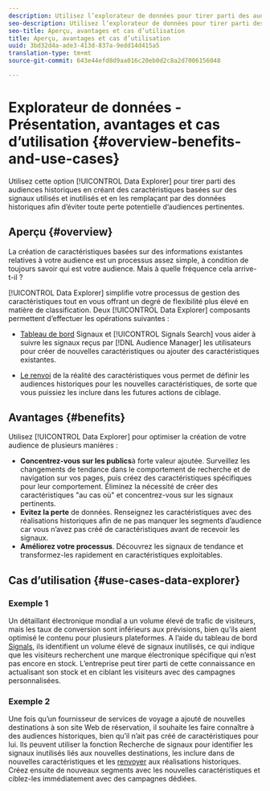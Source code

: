 ```yaml
---
description: Utilisez l’explorateur de données pour tirer parti des audiences historiques en créant des caractéristiques basées sur des signaux utilisés et inutilisés, puis en les remplaçant par des données historiques afin d’éviter toute perte potentielle d’audiences pertinentes.
seo-description: Utilisez l’explorateur de données pour tirer parti des audiences historiques en créant des caractéristiques basées sur des signaux utilisés et inutilisés, puis en les remplaçant par des données historiques afin d’éviter toute perte potentielle d’audiences pertinentes.
seo-title: Aperçu, avantages et cas d’utilisation
title: Aperçu, avantages et cas d’utilisation
uuid: 3bd32d4a-ade3-413d-837a-9edd14d415a5
translation-type: tm+mt
source-git-commit: 643e44efd8d9aa016c20eb0d2c8a2d7006156048

---
```



# Explorateur de données - Présentation, avantages et cas d’utilisation {#overview-benefits-and-use-cases}

Utilisez cette option [!UICONTROL Data Explorer] pour tirer parti des audiences historiques en créant des caractéristiques basées sur des signaux utilisés et inutilisés et en les remplaçant par des données historiques afin d’éviter toute perte potentielle d’audiences pertinentes.

## Aperçu {#overview}

La création de caractéristiques basées sur des informations existantes relatives à votre audience est un processus assez simple, à condition de toujours savoir qui est votre audience. Mais à quelle fréquence cela arrive-t-il ?

[!UICONTROL Data Explorer] simplifie votre processus de gestion des caractéristiques tout en vous offrant un degré de flexibilité plus élevé en matière de classification. Deux [!UICONTROL Data Explorer] composants permettent d’effectuer les opérations suivantes :

* [Tableau de bord](../../features/data-explorer/data-explorer-signals-dashboard.md) Signaux et [!UICONTROL Signals Search] vous aider à suivre les signaux reçus par [!DNL Audience Manager] les utilisateurs pour créer de nouvelles caractéristiques ou ajouter des caractéristiques existantes.

* [Le renvoi](../../features/data-explorer/data-explorer-trait-backfill.md) de la réalité des caractéristiques vous permet de définir les audiences historiques pour les nouvelles caractéristiques, de sorte que vous puissiez les inclure dans les futures actions de ciblage.

## Avantages {#benefits}

Utilisez [!UICONTROL Data Explorer] pour optimiser la création de votre audience de plusieurs manières :

* **Concentrez-vous sur les publics**&#x200B;à forte valeur ajoutée. Surveillez les changements de tendance dans le comportement de recherche et de navigation sur vos pages, puis créez des caractéristiques spécifiques pour leur comportement. Éliminez la nécessité de créer des caractéristiques "au cas où" et concentrez-vous sur les signaux pertinents.
* **Evitez la perte** de données. Renseignez les caractéristiques avec des réalisations historiques afin de ne pas manquer les segments d’audience car vous n’avez pas créé de caractéristiques avant de recevoir les signaux.
* **Améliorez votre processus**. Découvrez les signaux de tendance et transformez-les rapidement en caractéristiques exploitables.

## Cas d’utilisation {#use-cases-data-explorer}

### Exemple 1

Un détaillant électronique mondial a un volume élevé de trafic de visiteurs, mais les taux de conversion sont inférieurs aux prévisions, bien qu’ils aient optimisé le contenu pour plusieurs plateformes. A l’aide du tableau de bord [Signals](../../features/data-explorer/data-explorer-signals-dashboard.md), ils identifient un volume élevé de signaux inutilisés, ce qui indique que les visiteurs recherchent une marque électronique spécifique qui n’est pas encore en stock. L’entreprise peut tirer parti de cette connaissance en actualisant son stock et en ciblant les visiteurs avec des campagnes personnalisées.

### Exemple 2

Une fois qu’un fournisseur de services de voyage a ajouté de nouvelles destinations à son site Web de réservation, il souhaite les faire connaître à des audiences historiques, bien qu’il n’ait pas créé de caractéristiques pour lui. Ils peuvent utiliser la fonction Recherche de signaux pour identifier les signaux inutilisés liés aux nouvelles destinations, les inclure dans de nouvelles caractéristiques et les [renvoyer](../../features/data-explorer/data-explorer-trait-backfill.md) aux réalisations historiques. Créez ensuite de nouveaux segments avec les nouvelles caractéristiques et ciblez-les immédiatement avec des campagnes dédiées.
